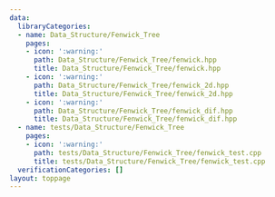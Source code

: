 ```yaml
---
data:
  libraryCategories:
  - name: Data_Structure/Fenwick_Tree
    pages:
    - icon: ':warning:'
      path: Data_Structure/Fenwick_Tree/fenwick.hpp
      title: Data_Structure/Fenwick_Tree/fenwick.hpp
    - icon: ':warning:'
      path: Data_Structure/Fenwick_Tree/fenwick_2d.hpp
      title: Data_Structure/Fenwick_Tree/fenwick_2d.hpp
    - icon: ':warning:'
      path: Data_Structure/Fenwick_Tree/fenwick_dif.hpp
      title: Data_Structure/Fenwick_Tree/fenwick_dif.hpp
  - name: tests/Data_Structure/Fenwick_Tree
    pages:
    - icon: ':warning:'
      path: tests/Data_Structure/Fenwick_Tree/fenwick_test.cpp
      title: tests/Data_Structure/Fenwick_Tree/fenwick_test.cpp
  verificationCategories: []
layout: toppage
---
```


